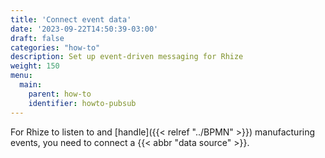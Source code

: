 ```yaml
---
title: 'Connect event data'
date: '2023-09-22T14:50:39-03:00'
draft: false
categories: "how-to"
description: Set up event-driven messaging for Rhize
weight: 150
menu:
  main:
    parent: how-to
    identifier: howto-pubsub
---
```


For Rhize to listen to and [handle]({{< relref "../BPMN" >}}) manufacturing events,
you need to connect a {{< abbr "data source" >}}. 

